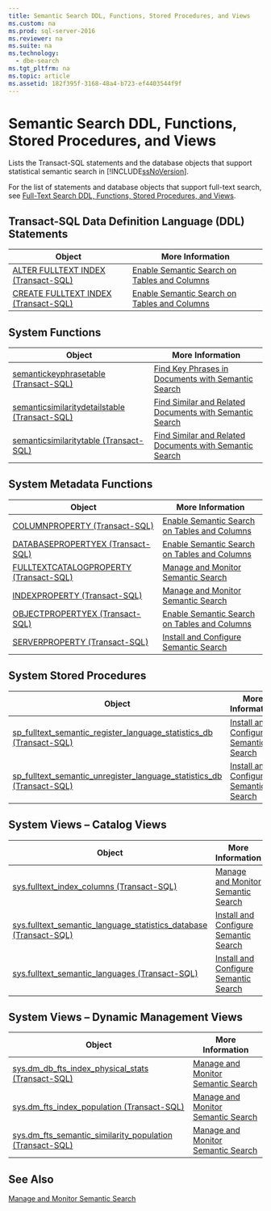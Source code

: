 ```yaml
---
title: Semantic Search DDL, Functions, Stored Procedures, and Views
ms.custom: na
ms.prod: sql-server-2016
ms.reviewer: na
ms.suite: na
ms.technology: 
  - dbe-search
ms.tgt_pltfrm: na
ms.topic: article
ms.assetid: 182f395f-3168-48a4-b723-ef4403544f9f
---
```

# Semantic Search DDL, Functions, Stored Procedures, and Views
  Lists the Transact\-SQL statements and the database objects that support statistical semantic search in [!INCLUDE[ssNoVersion](../../Token\Other/ssNoVersion_md.md)].  
  
 For the list of statements and database objects that support full\-text search, see [Full-Text Search DDL, Functions, Stored Procedures, and Views](../../Topics\TopicNameNotContainA/Full-Text-Search-DDL,-Functions,-Stored-Procedures,-and-Views.md).  
  
##  <a name="ddl"></a> Transact\-SQL Data Definition Language \(DDL\) Statements  
  
|Object|More Information|  
|------------|----------------------|  
|[ALTER FULLTEXT INDEX &#40;Transact-SQL&#41;](../Topic/ALTER%20FULLTEXT%20INDEX%20\(Transact-SQL\).md)|[Enable Semantic Search on Tables and Columns](../../Topics\TopicNameNotContainA/Enable-Semantic-Search-on-Tables-and-Columns.md)|  
|[CREATE FULLTEXT INDEX &#40;Transact-SQL&#41;](../Topic/CREATE%20FULLTEXT%20INDEX%20\(Transact-SQL\).md)|[Enable Semantic Search on Tables and Columns](../../Topics\TopicNameNotContainA/Enable-Semantic-Search-on-Tables-and-Columns.md)|  
  
##  <a name="func"></a> System Functions  
  
|Object|More Information|  
|------------|----------------------|  
|[semantickeyphrasetable &#40;Transact-SQL&#41;](../Topic/semantickeyphrasetable%20\(Transact-SQL\).md)|[Find Key Phrases in Documents with Semantic Search](../../Topics\TopicNameNotContainA/Find-Key-Phrases-in-Documents-with-Semantic-Search.md)|  
|[semanticsimilaritydetailstable &#40;Transact-SQL&#41;](../Topic/semanticsimilaritydetailstable%20\(Transact-SQL\).md)|[Find Similar and Related Documents with Semantic Search](../../Topics\TopicNameNotContainA/Find-Similar-and-Related-Documents-with-Semantic-Search.md)|  
|[semanticsimilaritytable &#40;Transact-SQL&#41;](../Topic/semanticsimilaritytable%20\(Transact-SQL\).md)|[Find Similar and Related Documents with Semantic Search](../../Topics\TopicNameNotContainA/Find-Similar-and-Related-Documents-with-Semantic-Search.md)|  
  
##  <a name="meta"></a> System Metadata Functions  
  
|Object|More Information|  
|------------|----------------------|  
|[COLUMNPROPERTY &#40;Transact-SQL&#41;](../Topic/COLUMNPROPERTY%20\(Transact-SQL\).md)|[Enable Semantic Search on Tables and Columns](../../Topics\TopicNameNotContainA/Enable-Semantic-Search-on-Tables-and-Columns.md)|  
|[DATABASEPROPERTYEX &#40;Transact-SQL&#41;](../Topic/DATABASEPROPERTYEX%20\(Transact-SQL\).md)|[Enable Semantic Search on Tables and Columns](../../Topics\TopicNameNotContainA/Enable-Semantic-Search-on-Tables-and-Columns.md)|  
|[FULLTEXTCATALOGPROPERTY &#40;Transact-SQL&#41;](../Topic/FULLTEXTCATALOGPROPERTY%20\(Transact-SQL\).md)|[Manage and Monitor Semantic Search](../../Topics\TopicNameNotContainA/Manage-and-Monitor-Semantic-Search.md)|  
|[INDEXPROPERTY &#40;Transact-SQL&#41;](../Topic/INDEXPROPERTY%20\(Transact-SQL\).md)|[Manage and Monitor Semantic Search](../../Topics\TopicNameNotContainA/Manage-and-Monitor-Semantic-Search.md)|  
|[OBJECTPROPERTYEX &#40;Transact-SQL&#41;](../Topic/OBJECTPROPERTYEX%20\(Transact-SQL\).md)|[Enable Semantic Search on Tables and Columns](../../Topics\TopicNameNotContainA/Enable-Semantic-Search-on-Tables-and-Columns.md)|  
|[SERVERPROPERTY &#40;Transact-SQL&#41;](../Topic/SERVERPROPERTY%20\(Transact-SQL\).md)|[Install and Configure Semantic Search](../../Topics\TopicNameNotContainA/Install-and-Configure-Semantic-Search.md)|  
  
##  <a name="sproc"></a> System Stored Procedures  
  
|Object|More Information|  
|------------|----------------------|  
|[sp_fulltext_semantic_register_language_statistics_db &#40;Transact-SQL&#41;](../Topic/sp_fulltext_semantic_register_language_statistics_db%20\(Transact-SQL\).md)|[Install and Configure Semantic Search](../../Topics\TopicNameNotContainA/Install-and-Configure-Semantic-Search.md)|  
|[sp_fulltext_semantic_unregister_language_statistics_db &#40;Transact-SQL&#41;](../Topic/sp_fulltext_semantic_unregister_language_statistics_db%20\(Transact-SQL\).md)|[Install and Configure Semantic Search](../../Topics\TopicNameNotContainA/Install-and-Configure-Semantic-Search.md)|  
  
##  <a name="cv"></a> System Views – Catalog Views  
  
|Object|More Information|  
|------------|----------------------|  
|[sys.fulltext_index_columns &#40;Transact-SQL&#41;](../Topic/sys.fulltext_index_columns%20\(Transact-SQL\).md)|[Manage and Monitor Semantic Search](../../Topics\TopicNameNotContainA/Manage-and-Monitor-Semantic-Search.md)|  
|[sys.fulltext_semantic_language_statistics_database &#40;Transact-SQL&#41;](../Topic/sys.fulltext_semantic_language_statistics_database%20\(Transact-SQL\).md)|[Install and Configure Semantic Search](../../Topics\TopicNameNotContainA/Install-and-Configure-Semantic-Search.md)|  
|[sys.fulltext_semantic_languages &#40;Transact-SQL&#41;](../Topic/sys.fulltext_semantic_languages%20\(Transact-SQL\).md)|[Install and Configure Semantic Search](../../Topics\TopicNameNotContainA/Install-and-Configure-Semantic-Search.md)|  
  
##  <a name="dmv"></a> System Views – Dynamic Management Views  
  
|Object|More Information|  
|------------|----------------------|  
|[sys.dm_db_fts_index_physical_stats &#40;Transact-SQL&#41;](../Topic/sys.dm_db_fts_index_physical_stats%20\(Transact-SQL\).md)|[Manage and Monitor Semantic Search](../../Topics\TopicNameNotContainA/Manage-and-Monitor-Semantic-Search.md)|  
|[sys.dm_fts_index_population &#40;Transact-SQL&#41;](../Topic/sys.dm_fts_index_population%20\(Transact-SQL\).md)|[Manage and Monitor Semantic Search](../../Topics\TopicNameNotContainA/Manage-and-Monitor-Semantic-Search.md)|  
|[sys.dm_fts_semantic_similarity_population &#40;Transact-SQL&#41;](../Topic/sys.dm_fts_semantic_similarity_population%20\(Transact-SQL\).md)|[Manage and Monitor Semantic Search](../../Topics\TopicNameNotContainA/Manage-and-Monitor-Semantic-Search.md)|  
  
## See Also  
 [Manage and Monitor Semantic Search](../../Topics\TopicNameNotContainA/Manage-and-Monitor-Semantic-Search.md)  
  
  